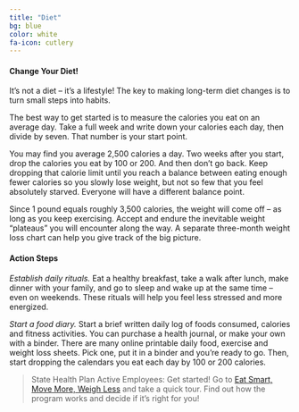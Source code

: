 ```yaml
---
title: "Diet"
bg: blue
color: white
fa-icon: cutlery
---
```


#### Change Your Diet!
It’s not a diet – it’s a lifestyle! The key to making long-term diet changes is to turn small steps into habits.

The best way to get started is to measure the calories you eat on an average day. Take a full week and write down your calories each day, then divide by seven. That number is your start point.

You may find you average 2,500 calories a day. Two weeks after you start, drop the calories you eat by 100 or 200. And then don’t go back. Keep dropping that calorie limit until you reach a balance between eating enough fewer calories so you slowly lose weight, but not so few that you feel absolutely starved. Everyone will have a different balance point.

Since 1 pound equals roughly 3,500 calories, the weight will come off – as long as you keep exercising. Accept and endure the inevitable weight “plateaus” you will encounter along the way. A separate three-month weight loss chart can help you give track of the big picture.

#### Action Steps

*Establish daily rituals.* Eat a healthy breakfast, take a walk after lunch, make dinner with your family, and go to sleep and wake up at the same time – even on weekends. These rituals will help you feel less stressed and more energized.

*Start a food diary.* Start a brief written daily log of foods consumed, calories and fitness activities. You can purchase a health journal, or make your own with a binder. There are many online printable daily food, exercise and weight loss sheets. Pick one, put it in a binder and you’re ready to go. Then, start dropping the calendars you eat each day by 100 or 200 calories.

> State Health Plan Active Employees:
> Get started!  Go to [Eat Smart, Move More, Weigh Less](https://esmmweighless.com/) and take a quick tour. Find out how the program works and decide if it’s right for you!
